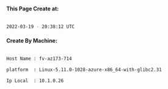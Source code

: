 
   
#### This Page Create at:

```bash

2022-03-19 - 20:38:12 UTC

```

#### Create By Machine:

```bash

Host Name : fv-az173-714

platform  : Linux-5.11.0-1028-azure-x86_64-with-glibc2.31

Ip Local  : 10.1.0.26

```

